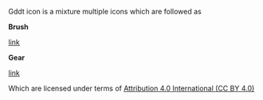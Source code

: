 Gddt icon is a mixture multiple icons which are followed as

**Brush**

[link](https://icon-icons.com/icon/paint-brush/83820)

**Gear**

[link](https://icon-icons.com/icon/gear-setting-settings-wheel/110294)

Which are licensed under terms of [Attribution 4.0 International (CC BY 4.0) ](https://creativecommons.org/licenses/by/4.0/)